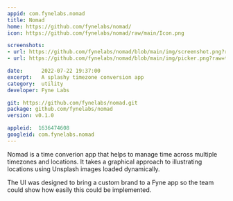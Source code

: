 ```yaml
---
appid: com.fynelabs.nomad
title: Nomad
home: https://github.com/fynelabs/nomad/
icon: https://github.com/fynelabs/nomad/raw/main/Icon.png

screenshots:
- url: https://github.com/fynelabs/nomad/blob/main/img/screenshot.png?raw=true
- url: https://github.com/fynelabs/nomad/blob/main/img/picker.png?raw=true

date:      2022-07-22 19:37:00
excerpt:   A splashy timezone conversion app
category:  utility
developer: Fyne Labs

git: https://github.com/fynelabs/nomad.git
package: github.com/fynelabs/nomad
version: v0.1.0

appleid:  1636474608
googleid: com.fynelabs.nomad
---
```


Nomad is a time converion app that helps to manage time
across multiple timezones and locations.
It takes a graphical approach to illustrating locations using Unsplash images loaded dynamically.

The UI was designed to bring a custom brand to a Fyne app so the team could show how easily this could be implemented.


